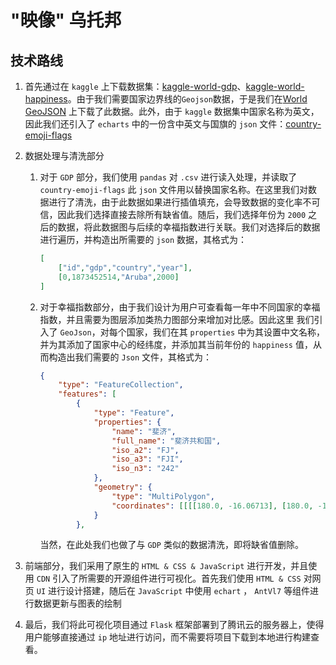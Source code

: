 # "映像" 乌托邦

## 技术路线

1. 首先通过在 `kaggle` 上下载数据集：[kaggle-world-gdp](https://www.kaggle.com/datasets/zgrcemta/world-gdpgdp-gdp-per-capita-and-annual-growths)、[kaggle-world-happiness](https://www.kaggle.com/datasets/usamabuttar/world-happiness-report-2005-present)。由于我们需要国家边界线的`Geojson`数据，于是我们在[World GeoJSON](https://github.com/Surbowl/world-geo-json-zh) 上下载了此数据。此外，由于 `kaggle` 数据集中国家名称为英文，因此我们还引入了 `echarts` 中的一份含中英文与国旗的 `json` 文件：[country-emoji-flags](https://fastly.jsdelivr.net/npm/emoji-flags@1.3.0/data.json)

2. 数据处理与清洗部分

   1. 对于 `GDP` 部分，我们使用 `pandas` 对 `.csv` 进行读入处理，并读取了 `country-emoji-flags` 此 `json` 文件用以替换国家名称。在这里我们对数据进行了清洗，由于此数据如果进行插值填充，会导致数据的变化率不可信，因此我们选择直接去除所有缺省值。随后，我们选择年份为 `2000` 之后的数据，将此数据图与后续的幸福指数进行关联。我们对选择后的数据进行遍历，并构造出所需要的 `json` 数据，其格式为：

      ```json
      [
          ["id","gdp","country","year"],
          [0,1873452514,"Aruba",2000]
      ]
      ```

   2. 对于幸福指数部分，由于我们设计为用户可查看每一年中不同国家的幸福指数，并且需要为图层添加类热力图部分来增加对比感。因此这里 我们引入了 `GeoJson`，对每个国家，我们在其 `properties` 中为其设置中文名称，并为其添加了国家中心的经纬度，并添加其当前年份的 `happiness` 值，从而构造出我们需要的 `Json` 文件，其格式为：

      ```json
      {
          "type": "FeatureCollection", 
          "features": [
              {
                  "type": "Feature", 
                  "properties": {
                      "name": "斐济", 
                      "full_name": "斐济共和国", 
                      "iso_a2": "FJ", 
                      "iso_a3": "FJI",
                      "iso_n3": "242"
                  },
                  "geometry": {
                      "type": "MultiPolygon",
                      "coordinates": [[[[180.0, -16.06713], [180.0, -16.55522], [179.36414, -16.80135], [178.72506, -17.01204], [178.59684, -16.63915], [179.09661, -16.43398], [179.41351, -16.37905], [180.0, -16.06713]]], [[[178.12557, -17.50481], [178.3736, -17.33992], [178.71806, -17.62846], [178.55271, -18.15059], [177.93266, -18.28799], [177.38146, -18.16432], [177.28504, -17.72465], [177.67087, -17.38114], [178.12557, -17.50481]]], [[[-179.79332, -16.02088], [-179.91737, -16.50178], [-180.0, -16.55522], [-180.0, -16.06713], [-179.79332, -16.02088]]]]
                  }
              },
      ```

      当然，在此处我们也做了与 `GDP` 类似的数据清洗，即将缺省值删除。

3. 前端部分，我们采用了原生的 `HTML & CSS & JavaScript` 进行开发，并且使用 `CDN` 引入了所需要的开源组件进行可视化。首先我们使用 `HTML & CSS` 对网页 `UI` 进行设计搭建，随后在 `JavaScript` 中使用 `echart` ， `AntVl7` 等组件进行数据更新与图表的绘制

4. 最后，我们将此可视化项目通过 `Flask` 框架部署到了腾讯云的服务器上，使得用户能够直接通过 `ip` 地址进行访问，而不需要将项目下载到本地进行构建查看。

